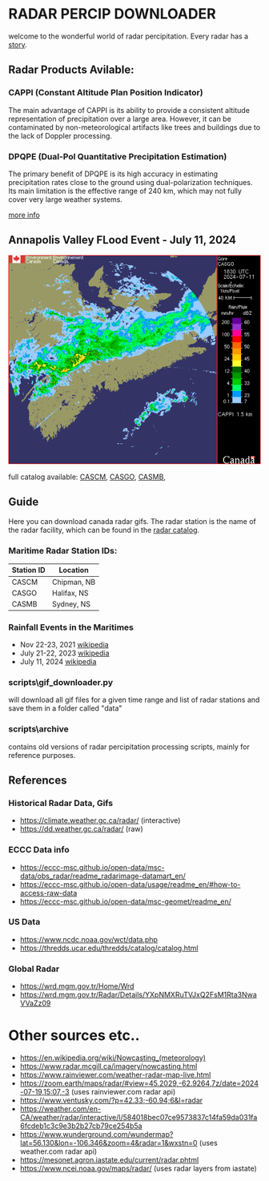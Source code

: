 # RADAR PERCIP DOWNLOADER

welcome to the wonderful world of radar percipitation. Every radar has a [story](https://www.canada.ca/en/environment-climate-change/services/weather-general-tools-resources/radar-overview/radar-story.html).

## Radar Products Avilable:

### CAPPI (Constant Altitude Plan Position Indicator)  
The main advantage of CAPPI is its ability to provide a consistent altitude representation of precipitation over a large area. However, it can be contaminated by non-meteorological artifacts like trees and buildings due to the lack of Doppler processing.

### DPQPE (Dual-Pol Quantitative Precipitation Estimation) 
The primary benefit of DPQPE is its high accuracy in estimating precipitation rates close to the ground using dual-polarization techniques. Its main limitation is the effective range of 240 km, which may not fully cover very large weather systems.

[more info](https://www.canada.ca/en/environment-climate-change/services/weather-general-tools-resources/radar-overview/about.html)

## Annapolis Valley FLood Event - July 11, 2024
![image](/data/radar/CAPPI/GIF/CASGO/202407111830_CASGO_CAPPI_1.5_RAIN.gif)

full catalog available: [CASCM](/data/radar/CAPPI/GIF/CASCM), [CASGO](/data/radar/CAPPI/GIF/CASGO), [CASMB](/data/radar/CAPPI/GIF/CASMB), 

## Guide

Here you can download canada radar gifs. The radar station is the name of the radar facility, which can be found in the [radar catalog](https://climate.weather.gc.ca/radar/index_e.html).

### Maritime Radar Station IDs:

|Station ID | Location|
|-|-|
|CASCM | Chipman, NB|
|CASGO | Halifax, NS|
|CASMB | Sydney, NS|

### Rainfall Events in the Maritimes 

- Nov 22-23, 2021 [wikipedia](https://en.wikipedia.org/wiki/November_2021_Atlantic_Canada_floods)
- July 21-22, 2023 [wikipedia](https://en.wikipedia.org/wiki/2023_Nova_Scotia_floods#cite_note-1)
- July 11, 2024  [wikipedia](https://en.wikipedia.org/wiki/Hurricane_Beryl)

### scripts\gif_downloader.py
will download all gif files for a given time range and list of radar stations and save them in a folder called "data"

### scripts\archive
contains old versions of radar percipitation processing scripts, mainly for reference purposes.

## References

### Historical Radar Data, Gifs
- https://climate.weather.gc.ca/radar/ (interactive)
- https://dd.weather.gc.ca/radar/ (raw)

### ECCC Data info
- https://eccc-msc.github.io/open-data/msc-data/obs_radar/readme_radarimage-datamart_en/
- https://eccc-msc.github.io/open-data/usage/readme_en/#how-to-access-raw-data
- https://eccc-msc.github.io/open-data/msc-geomet/readme_en/

### US Data
- https://www.ncdc.noaa.gov/wct/data.php
- https://thredds.ucar.edu/thredds/catalog/catalog.html

### Global Radar
- https://wrd.mgm.gov.tr/Home/Wrd
- https://wrd.mgm.gov.tr/Radar/Details/YXpNMXRuTVJxQ2FsM1Rta3NwaVVaZz09

# Other sources etc..
- https://en.wikipedia.org/wiki/Nowcasting_(meteorology)
 - https://www.radar.mcgill.ca/imagery/nowcasting.html
- https://www.rainviewer.com/weather-radar-map-live.html
 - https://zoom.earth/maps/radar/#view=45.2029,-62.9264,7z/date=2024-07-19,15:07,-3 (uses rainviewer.com radar api)
 - https://www.ventusky.com/?p=42.33;-60.94;6&l=radar
 - https://weather.com/en-CA/weather/radar/interactive/l/584018bec07ce9573837c14fa59da031fa6fcdeb1c3c9e3b2b27cb79ce254b5a
 - https://www.wunderground.com/wundermap?lat=56.130&lon=-106.346&zoom=4&radar=1&wxstn=0 (uses weather.com radar api)
 - https://mesonet.agron.iastate.edu/current/radar.phtml
 - https://www.ncei.noaa.gov/maps/radar/ (uses radar layers from iastate)



